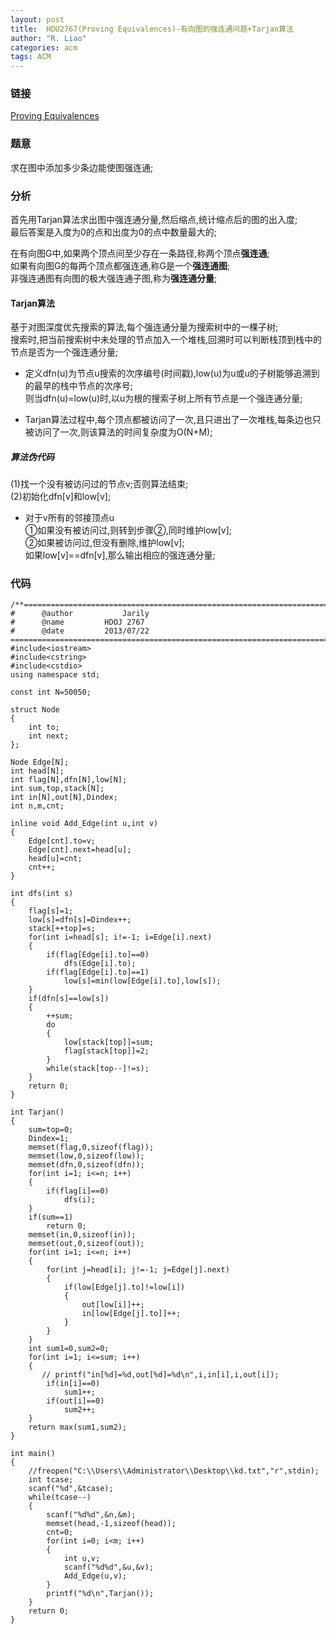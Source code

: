 ```yaml
---
layout: post
title:  HDU2767(Proving Equivalences)-有向图的强连通问题+Tarjan算法
author: "R. Liao" 
categories: acm
tags: ACM
---
```


### 链接  
[Proving Equivalences](http://acm.hdu.edu.cn/showproblem.php?pid=2767)

### 题意    
求在图中添加多少条边能使图强连通;

### 分析  
首先用Tarjan算法求出图中强连通分量,然后缩点,统计缩点后的图的出入度;  
最后答案是入度为0的点和出度为0的点中数量最大的;  

在有向图G中,如果两个顶点间至少存在一条路径,称两个顶点**强连通**;  
如果有向图G的每两个顶点都强连通,称G是一个**强连通图**;  
非强连通图有向图的极大强连通子图,称为**强连通分量**;  

#### Tarjan算法  
基于对图深度优先搜索的算法,每个强连通分量为搜索树中的一棵子树;  
搜索时,把当前搜索树中未处理的节点加入一个堆栈,回溯时可以判断栈顶到栈中的节点是否为一个强连通分量;

* 定义dfn(u)为节点u搜索的次序编号(时间戳),low(u)为u或u的子树能够追溯到的最早的栈中节点的次序号;  
则当dfn(u)=low(u)时,以u为根的搜索子树上所有节点是一个强连通分量;

* Tarjan算法过程中,每个顶点都被访问了一次,且只进出了一次堆栈,每条边也只被访问了一次,则该算法的时间复杂度为O(N+M);

##### 算法伪代码  
(1)找一个没有被访问过的节点v;否则算法结束;  
(2)初始化dfn[v]和low[v];  

* 对于v所有的邻接顶点u  
①如果没有被访问过,则转到步骤②,同时维护low[v];  
②如果被访问过,但没有删除,维护low[v];  
如果low[v]==dfn[v],那么输出相应的强连通分量;

### 代码  

```
/**============================================================================
#	   @author	         Jarily
#	   @name		 HDOJ 2767
#	   @date		 2013/07/22
============================================================================**/
#include<iostream>
#include<cstring>
#include<cstdio>
using namespace std;

const int N=50050;

struct Node
{
    int to;
    int next;
};

Node Edge[N];
int head[N];
int flag[N],dfn[N],low[N];
int sum,top,stack[N];
int in[N],out[N],Dindex;
int n,m,cnt;

inline void Add_Edge(int u,int v)
{
    Edge[cnt].to=v;
    Edge[cnt].next=head[u];
    head[u]=cnt;
    cnt++;
}

int dfs(int s)
{
    flag[s]=1;
    low[s]=dfn[s]=Dindex++;
    stack[++top]=s;
    for(int i=head[s]; i!=-1; i=Edge[i].next)
    {
        if(flag[Edge[i].to]==0)
            dfs(Edge[i].to);
        if(flag[Edge[i].to]==1)
            low[s]=min(low[Edge[i].to],low[s]);
    }
    if(dfn[s]==low[s])
    {
        ++sum;
        do
        {
            low[stack[top]]=sum;
            flag[stack[top]]=2;
        }
        while(stack[top--]!=s);
    }
    return 0;
}

int Tarjan()
{
    sum=top=0;
    Dindex=1;
    memset(flag,0,sizeof(flag));
    memset(low,0,sizeof(low));
    memset(dfn,0,sizeof(dfn));
    for(int i=1; i<=n; i++)
    {
        if(flag[i]==0)
            dfs(i);
    }
    if(sum==1)
        return 0;
    memset(in,0,sizeof(in));
    memset(out,0,sizeof(out));
    for(int i=1; i<=n; i++)
    {
        for(int j=head[i]; j!=-1; j=Edge[j].next)
        {
            if(low[Edge[j].to]!=low[i])
            {
                out[low[i]]++;
                in[low[Edge[j].to]]++;
            }
        }
    }
    int sum1=0,sum2=0;
    for(int i=1; i<=sum; i++)
    {
       // printf("in[%d]=%d,out[%d]=%d\n",i,in[i],i,out[i]);
        if(in[i]==0)
            sum1++;
        if(out[i]==0)
            sum2++;
    }
    return max(sum1,sum2);
}

int main()
{
    //freopen("C:\\Users\\Administrator\\Desktop\\kd.txt","r",stdin);
    int tcase;
    scanf("%d",&tcase);
    while(tcase--)
    {
        scanf("%d%d",&n,&m);
        memset(head,-1,sizeof(head));
        cnt=0;
        for(int i=0; i<m; i++)
        {
            int u,v;
            scanf("%d%d",&u,&v);
            Add_Edge(u,v);
        }
        printf("%d\n",Tarjan());
    }
    return 0;
}


```